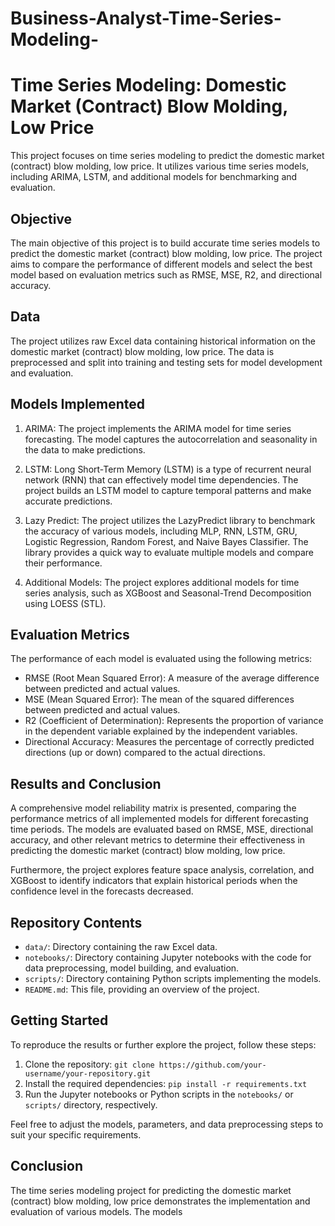 # Business-Analyst-Time-Series-Modeling-
# Time Series Modeling: Domestic Market (Contract) Blow Molding, Low Price

This project focuses on time series modeling to predict the domestic market (contract) blow molding, low price. It utilizes various time series models, including ARIMA, LSTM, and additional models for benchmarking and evaluation.

## Objective

The main objective of this project is to build accurate time series models to predict the domestic market (contract) blow molding, low price. The project aims to compare the performance of different models and select the best model based on evaluation metrics such as RMSE, MSE, R2, and directional accuracy.

## Data

The project utilizes raw Excel data containing historical information on the domestic market (contract) blow molding, low price. The data is preprocessed and split into training and testing sets for model development and evaluation.

## Models Implemented

1. ARIMA: The project implements the ARIMA model for time series forecasting. The model captures the autocorrelation and seasonality in the data to make predictions.

2. LSTM: Long Short-Term Memory (LSTM) is a type of recurrent neural network (RNN) that can effectively model time dependencies. The project builds an LSTM model to capture temporal patterns and make accurate predictions.

3. Lazy Predict: The project utilizes the LazyPredict library to benchmark the accuracy of various models, including MLP, RNN, LSTM, GRU, Logistic Regression, Random Forest, and Naive Bayes Classifier. The library provides a quick way to evaluate multiple models and compare their performance.

4. Additional Models: The project explores additional models for time series analysis, such as XGBoost and Seasonal-Trend Decomposition using LOESS (STL).

## Evaluation Metrics

The performance of each model is evaluated using the following metrics:

- RMSE (Root Mean Squared Error): A measure of the average difference between predicted and actual values.
- MSE (Mean Squared Error): The mean of the squared differences between predicted and actual values.
- R2 (Coefficient of Determination): Represents the proportion of variance in the dependent variable explained by the independent variables.
- Directional Accuracy: Measures the percentage of correctly predicted directions (up or down) compared to the actual directions.

## Results and Conclusion

A comprehensive model reliability matrix is presented, comparing the performance metrics of all implemented models for different forecasting time periods. The models are evaluated based on RMSE, MSE, directional accuracy, and other relevant metrics to determine their effectiveness in predicting the domestic market (contract) blow molding, low price.

Furthermore, the project explores feature space analysis, correlation, and XGBoost to identify indicators that explain historical periods when the confidence level in the forecasts decreased.

## Repository Contents

- `data/`: Directory containing the raw Excel data.
- `notebooks/`: Directory containing Jupyter notebooks with the code for data preprocessing, model building, and evaluation.
- `scripts/`: Directory containing Python scripts implementing the models.
- `README.md`: This file, providing an overview of the project.

## Getting Started

To reproduce the results or further explore the project, follow these steps:

1. Clone the repository: `git clone https://github.com/your-username/your-repository.git`
2. Install the required dependencies: `pip install -r requirements.txt`
3. Run the Jupyter notebooks or Python scripts in the `notebooks/` or `scripts/` directory, respectively.

Feel free to adjust the models, parameters, and data preprocessing steps to suit your specific requirements.

## Conclusion

The time series modeling project for predicting the domestic market (contract) blow molding, low price demonstrates the implementation and evaluation of various models. The models

